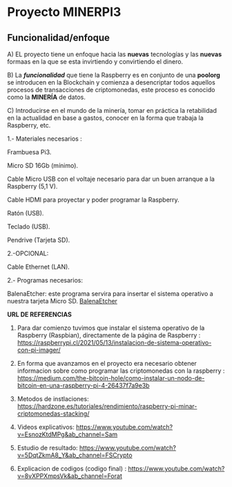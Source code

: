 # Proyecto MINERPI3

## Funcionalidad/enfoque

A) EL proyecto tiene un enfoque hacia las **nuevas** tecnologías y las **nuevas** formaas en la que se esta invirtiendo y convirtiendo el dinero.

B) La ***funcionalidad*** que tiene la Raspberry es en conjunto de una **poolorg** se introducen en la Blockchain y comienza a desencriptar todos aquellos procesos de transacciones de criptomonedas, este proceso es conocido como la **MINERÍA** de datos.

C) Introducirse en el mundo de la minería, tomar en práctica la retabilidad en la actualidad en base a gastos, conocer en la forma que trabaja la Raspberry, etc.



1.- Materiales necesarios :

Frambuesa Pi3.

Micro SD 16Gb (mínimo).

Cable Micro USB con el voltaje necesario para dar un buen arranque a la Raspberry (5,1 V).

Cable HDMI para proyectar y poder programar la Raspberry.

Ratón (USB).

Teclado (USB).

Pendrive (Tarjeta SD).

2.-OPCIONAL:

Cable Ethernet (LAN).

2.- Programas necesarios:

BalenaEtcher: este programa servira para insertar el sistema operativo a nuestra tarjeta Micro SD. [BalenaEtcher](https://etcher.balena.io/)


**URL DE REFERENCIAS**

1. Para dar comienzo tuvimos que instalar el sistema operativo de la Raspberry (Raspbian), directamente de la página de Raspberry : https://raspberrypi.cl/2021/05/13/instalacion-de-sistema-operativo-con-pi-imager/

2. En forma que avanzamos en el proyecto era necesario obtener informacion sobre como programar las criptomonedas con la raspberry : https://medium.com/the-bitcoin-hole/como-instalar-un-nodo-de-bitcoin-en-una-raspberry-pi-4-26437f7a9e3b

3. Metodos de instlaciones: https://hardzone.es/tutoriales/rendimiento/raspberry-pi-minar-criptomonedas-stacking/

4.  Videos explicativos: https://www.youtube.com/watch?v=EsnozKtdMPg&ab_channel=Sam

5.  Estudio de resultado: https://www.youtube.com/watch?v=5DqtZkmA8_Y&ab_channel=FSCrypto

6.  Explicacion de codigos (codigo final) : https://www.youtube.com/watch?v=8vXPPXmpsVk&ab_channel=Forat 
